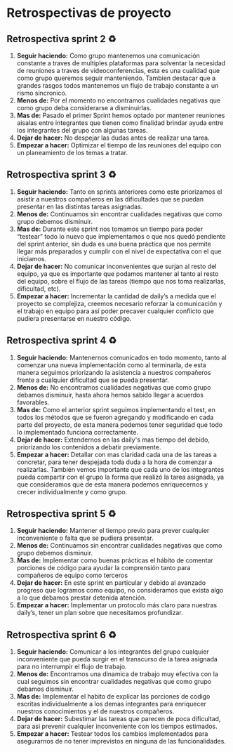 # Retrospectivas de proyecto


## Retrospectiva sprint 2 ♻️

1. **Seguir haciendo:** Como grupo mantenemos una comunicación constante a traves de multiples plataformas para solventar la necesidad de reuniones a traves de videoconferencias, esta es una cualidad que como grupo queremos seguir manteniendo. Tambien destacar que a grandes rasgos todos mantenemos un flujo de trabajo constante a un rismo sincronico.
2. **Menos de:** Por el momento no encontramos cualidades negativas que como grupo deba considerarse a disminuirlas.
3. **Mas de:** Pasado el primer Sprint hemos optado por mantener reuniones aisalas entre integrantes que tienen como finalidad brindar ayuda entre los integrantes del grupo con algunas tareas.
4. **Dejar de hacer:** No despejar las dudas antes de realizar una tarea.
5. **Empezar a hacer:** Optimizar el tiempo de las reuniones del equipo con un planeamiento de los temas a tratar.


## Retrospectiva sprint 3 ♻️

1. **Seguir haciendo:** Tanto en sprints anteriores como este priorizamos el asistir a nuestros compañeros en las dificultades que se puedan presentar en las distintas tareas asignadas.
2. **Menos de:** Continuamos sin encontrar cualidades negativas que como grupo debemos disminuir.
3. **Mas de:** Durante este sprint nos tomamos un tiempo para poder “testear” todo lo nuevo que implementamos o que nos quedó pendiente del sprint anterior, sin duda es una buena práctica que nos permite llegar más preparados y cumplir con el nivel de expectativa con el que iniciamos.
4. **Dejar de hacer:** No comunicar inconvenientes que surjan al resto del equipo, ya que es importante que podamos mantener al tanto al resto del equipo, sobre el flujo de las tareas (tiempo que nos toma realizarlas, dificultad, etc).
5. **Empezar a hacer:** Incrementar la cantidad de daily’s a medida que el proyecto se complejiza, creemos necesario reforzar la comunicación y el trabajo en equipo para así poder precaver cualquier conflicto que pudiera presentarse en nuestro código.

## Retrospectiva sprint 4 ♻️

1. **Seguir haciendo:** Mantenernos comunicados en todo momento, tanto al comenzar una nueva implementación como al terminarla, de esta manera seguimos priorizando la asistencia a nuestros compañeros frente a cualquier dificultad que se pueda presentar.
2. **Menos de:** No encontramos cualidades negativas que como grupo debamos disminuir, hasta ahora hemos sabido llegar a acuerdos favorables.
3. **Mas de:** Como el anterior sprint seguimos implementando el test, en todos los métodos que se fueron agregando y modificando en cada parte del proyecto, de esta manera podemos tener seguridad que todo lo implementado funciona correctamente. 
4. **Dejar de hacer:** Extendernos en las daily's mas tiempo del debido, priorizando los contenidos a debatir previamente.
5. **Empezar a hacer:** Detallar con mas claridad cada una de las tareas a concretar, para tener despejada toda duda a la hora de comenzar a realizarlas. 
También vemos importante que cada uno de los integrantes pueda compartir con el grupo la forma que realizó la tarea asignada, 
ya que consideramos que de esta manera podemos enriquecernos y crecer individualmente y como grupo.


## Retrospectiva sprint 5 ♻️

1. **Seguir haciendo:** Mantener el tiempo previo para prever cualquier inconveniente o falta que se pudiera presentar.
2. **Menos de:** Continuamos sin encontrar cualidades negativas que como grupo debemos disminuir.
3. **Mas de:** Implementar como buenas prácticas el hábito de comentar porciones de código para ayudar la comprensión tanto para compañeros de equipo como terceros
4. **Dejar de hacer:**  En este sprint en particular y debido al avanzado progreso que logramos como equipo, no consideramos que exista algo a lo que debamos prestar detenida atención. 
5. **Empezar a hacer:** Implementar un protocolo más claro para nuestras daily’s, tener un plan sobre que necesitamos profundizar.


## Retrospectiva sprint 6 ♻️

1. **Seguir haciendo:** Comunicar a los integrantes del grupo cualquier inconveniente que pueda surgir en el transcurso de la tarea asignada para no interrumpir el flujo de trabajo.
2. **Menos de:** Encontramos una dinamica de trabajo muy efectiva con la cual seguimos sin encontrar cualidades negativas que como grupo debamos disminuir.
3. **Mas de:** Implementar el habito de explicar las porciones de codigo escritas individualmente a los demas integrantes para enriquecer nuestros conocimientos y el de nuestros compañeros.
4. **Dejar de hacer:**  Subestimar las tareas que parecen de poca dificultad, para asi prevenir cualquier inconveniente con los tiempos estimados.
5. **Empezar a hacer:** Testear todos los cambios implementados para asegurarnos de no tener imprevistos en ninguna de las funcionalidades.
